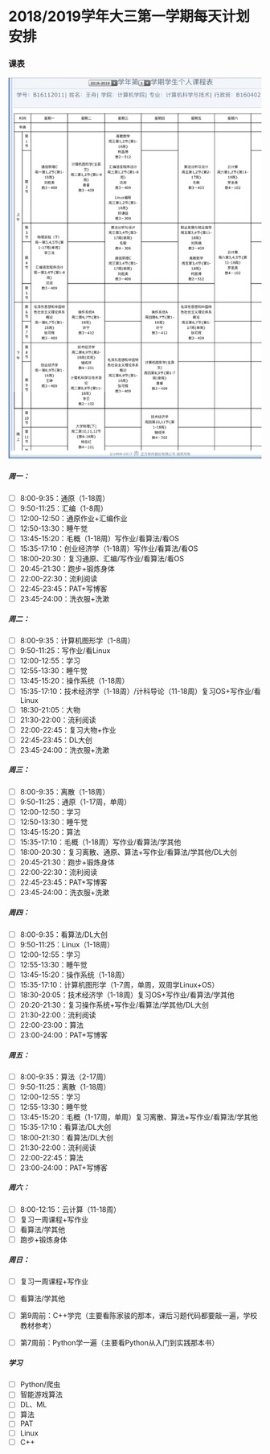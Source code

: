 # 2018/2019学年大三第一学期每天计划安排
### 课表
![](https://github.com/Wonz5130/Schedule/raw/master/2018-2019-1/img/TIM%E5%9B%BE%E7%89%8720181002202354.jpg)

##### 周一：
- [ ] 8:00-9:35：通原（1-18周）  
- [ ] 9:50-11:25：汇编（1-8周）  
- [ ] 12:00-12:50：通原作业+汇编作业  
- [ ] 12:50-13:30：睡午觉  
- [ ] 13:45-15:20：毛概（1-18周）写作业/看算法/看OS  
- [ ] 15:35-17:10：创业经济学（1-18周）写作业/看算法/看OS  
- [ ] 18:00-20:30：复习通原、汇编/写作业/看算法/看OS  
- [ ] 20:45-21:30：跑步+锻炼身体  
- [ ] 22:00-22:30：流利阅读  
- [ ] 22:45-23:45：PAT+写博客  
- [ ] 23:45-24:00：洗衣服+洗漱  

##### 周二：
- [ ] 8:00-9:35：计算机图形学（1-8周）  
- [ ] 9:50-11:25：写作业/看Linux  
- [ ] 12:00-12:55：学习  
- [ ] 12:55-13:30：睡午觉  
- [ ] 13:45-15:20：操作系统（1-18周）  
- [ ] 15:35-17:10：技术经济学（1-18周）/计科导论（11-18周）复习OS+写作业/看Linux  
- [ ] 18:30-21:05：大物  
- [ ] 21:30-22:00：流利阅读  
- [ ] 22:00-22:45：复习大物+作业  
- [ ] 22:45-23:45：DL大创  
- [ ] 23:45-24:00：洗衣服+洗漱  

##### 周三：
- [ ] 8:00-9:35：离散（1-18周）  
- [ ] 9:50-11:25：通原（1-17周，单周）  
- [ ] 12:00-12:50：学习  
- [ ] 12:50-13:30：睡午觉  
- [ ] 13:45-15:20：算法  
- [ ] 15:35-17:10：毛概（1-18周）写作业/看算法/学其他  
- [ ] 18:00-20:30：复习离散、通原、算法+写作业/看算法/学其他/DL大创  
- [ ] 20:45-21:30：跑步+锻炼身体  
- [ ] 22:00-22:30：流利阅读  
- [ ] 22:45-23:45：PAT+写博客  
- [ ] 23:45-24:00：洗衣服+洗漱  

##### 周四：
- [ ] 8:00-9:35：看算法/DL大创  
- [ ] 9:50-11:25：Linux（1-18周）  
- [ ] 12:00-12:55：学习  
- [ ] 12:55-13:30：睡午觉  
- [ ] 13:45-15:20：操作系统（1-18周）  
- [ ] 15:35-17:10：计算机图形学（1-7周，单周，双周学Linux+OS）  
- [ ] 18:30-20:05：技术经济学（1-18周）复习OS+写作业/看算法/学其他  
- [ ] 20:20-21:30：复习操作系统+写作业/看算法/学其他/DL大创  
- [ ] 21:30-22:00：流利阅读    
- [ ] 22:00-23:00：算法
- [ ] 23:00-24:00：PAT+写博客

##### 周五：
- [ ] 8:00-9:35：算法（2-17周）
- [ ] 9:50-11:25：离散（1-18周）
- [ ] 12:00-12:55：学习
- [ ] 12:55-13:30：睡午觉
- [ ] 13:45-15:20：毛概（1-17周，单周）复习离散、算法+写作业/看算法/学其他
- [ ] 15:35-17:10：看算法/DL大创
- [ ] 18:00-21:30：看算法/DL大创
- [ ] 21:30-22:00：流利阅读
- [ ] 22:00-22:45：算法
- [ ] 23:00-24:00：PAT+写博客

##### 周六：
- [ ] 8:00-12:15：云计算（11-18周）
- [ ] 复习一周课程+写作业
- [ ] 看算法/学其他
- [ ] 跑步+锻炼身体

##### 周日：
- [ ] 复习一周课程+写作业
- [ ] 看算法/学其他


- [ ] 第9周前：C++学完（主要看陈家骏的那本，课后习题代码都要敲一遍，学校教材参考）
- [ ] 第7周前：Python学一遍（主要看Python从入门到实践那本书）

##### 学习
- [ ] Python/爬虫
- [ ] 智能游戏算法
- [ ] DL、ML
- [ ] 算法
- [ ] PAT
- [ ] Linux
- [ ] C++
